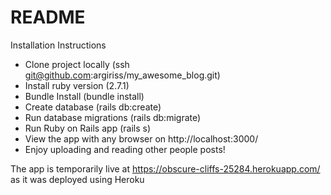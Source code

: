 # README

Installation Instructions

* Clone project locally (ssh git@github.com:argiriss/my_awesome_blog.git)
* Install ruby version (2.7.1)
* Bundle Install (bundle install)
* Create database (rails db:create)
* Run database migrations (rails db:migrate)
* Run Ruby on Rails app (rails s)
* View the app with any browser on http://localhost:3000/
* Enjoy uploading and reading other people posts!

The app is temporarily live at https://obscure-cliffs-25284.herokuapp.com/ as it was deployed using Heroku

